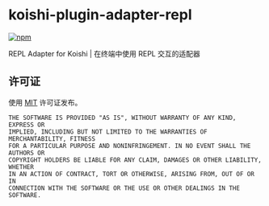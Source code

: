 # koishi-plugin-adapter-repl

[![npm](https://img.shields.io/npm/v/koishi-plugin-adapter-repl?style=flat-square)](https://www.npmjs.com/package/koishi-plugin-adapter-repl)

REPL Adapter for Koishi | 在终端中使用 REPL 交互的适配器

## 许可证

使用 [MIT](./LICENSE) 许可证发布。

```
THE SOFTWARE IS PROVIDED "AS IS", WITHOUT WARRANTY OF ANY KIND, EXPRESS OR
IMPLIED, INCLUDING BUT NOT LIMITED TO THE WARRANTIES OF MERCHANTABILITY, FITNESS
FOR A PARTICULAR PURPOSE AND NONINFRINGEMENT. IN NO EVENT SHALL THE AUTHORS OR
COPYRIGHT HOLDERS BE LIABLE FOR ANY CLAIM, DAMAGES OR OTHER LIABILITY, WHETHER
IN AN ACTION OF CONTRACT, TORT OR OTHERWISE, ARISING FROM, OUT OF OR IN
CONNECTION WITH THE SOFTWARE OR THE USE OR OTHER DEALINGS IN THE SOFTWARE.
```

